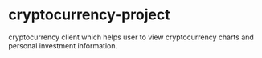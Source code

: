 # cryptocurrency-project
cryptocurrency client which helps user to view cryptocurrency charts and personal investment information.

